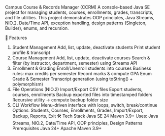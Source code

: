 Campus Course & Records Manager (CCRM)
A console-based Java SE project for managing students, courses, enrollments, grades, transcripts, and file utilities.
This project demonstrates OOP principles, Java Streams, NIO.2, Date/Time API, exception handling, design patterns (Singleton, Builder), enums, and recursion.

🚀 Features
1. Student Management
Add, list, update, deactivate students
Print student profile & transcript
2. Course Management
Add, list, update, deactivate courses
Search & filter (by instructor, department, semester) using Streams API
3. Enrollment & Grading
Enroll/Unenroll students into courses
Business rules: max credits per semester
Record marks & compute GPA
Enum Grade & Semester
Transcript generation (using toString() + polymorphism)
4. File Operations (NIO.2)
Import/Export CSV files
Export students, courses, enrollments
Backup exported files into timestamped folders
Recursive utility → compute backup folder size
5. CLI Workflow
Menu-driven interface with loops, switch, break/continue
Options: Students, Courses, Enrollments, Grades, Import/Export, Backup, Reports, Exit
🛠️ Tech Stack
Java SE 24
Maven 3.9+
Uses: Java Streams, NIO.2, Date/Time API, OOP principles, Design Patterns
Prerequisites
Java 24+
Apache Maven 3.9+
